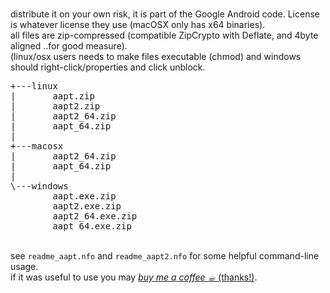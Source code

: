 <br/>distribute it on your own risk, it is part of the Google Android code. License is whatever license they use (macOSX only has x64 binaries).
<br/>all files are zip-compressed (compatible ZipCrypto with Deflate, and 4byte aligned ..for good measure).
<br/>(linux/osx users needs to make files executable (chmod) and windows should right-click/properties and click unblock.

<pre>
+---linux
|       aapt.zip
|       aapt2.zip
|       aapt2_64.zip
|       aapt_64.zip
|
+---macosx
|       aapt2_64.zip
|       aapt_64.zip
|
\---windows
        aapt.exe.zip
        aapt2.exe.zip
        aapt2_64.exe.zip
        aapt_64.exe.zip
</pre>

<br/>see <code>readme_aapt.nfo</code> and <code>readme_aapt2.nfo</code> for some helpful command-line usage.
<br/>if it was useful to use you may <a href="https://paypal.me/e1adkarak0/5USD"><em>buy me a coffee ☕︎</em> (thanks!)</a>.
